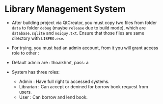 # Library Management System


* After building project via QtCreator, you must copy two files from folder `data` to folder `debug` (maybe `release` due to build mode), which are `database.sqlite` and `noiquy.txt`. Ensure that those files are same directory with `LIBPRO.exe`.

* For trying, you must had an admin account, from it you will grant access role to other :
* Default admin are : thoaikhmt, pass: a
* System has three roles:
  * Admin : Have full right to accessed systems.
  * Librarian : Can accept or denined for borrow book request from users.
  * User : Can borrow and lend book.

